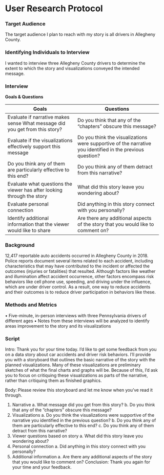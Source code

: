 # User Research Protocol

### Target Audience
The target audience I plan to reach with my story is all drivers in Allegheny County.

### Identifying Individuals to Interview
I wanted to interview three Allegheny County drivers to determine the extent to which the story and visualizations conveyed the intended message.

### Interview
**Goals & Questions**

|            **Goals**            |             **Questions**            |
|---------------------------------|--------------------------------------|
|Evaluate if narrative makes sense	What message did you get from this story?|Do you think that any of the “chapters” obscure this message?|
|Evaluate if the visualizations effectively support this message|Do you think the visualizations were supportive of the narrative you identified in the previous question?|
|Do you think any of them are particularly effective to this end?|Do you think any of them detract from this narrative?|
|Evaluate what questions the viewer has after looking through the story|What did this story leave you wondering about?|
|Evaluate personal connection|Did anything in this story connect with you personally?|
|Identify additional information that the viewer would like to share|Are there any additional aspects of the story that you would like to comment on?|

### Background
12,417 reportable auto accidents occurred in Allegheny County in 2018. Police reports document several items related to each accident, including characteristics that may have contributed to the incident or affected the outcomes (injuries or fatalities) that resulted. Although factors like weather and illumination affect accident occurrence, other factors encompass risk behaviors like cell phone use, speeding, and driving under the influence, which are under driver control. As a result, one way to reduce accidents and their outcomes is to reduce driver participation in behaviors like these.

### Methods and Metrics
•	Five-minute, in-person interviews with three Pennsylvania drivers of different ages
•	Notes from these interviews will be analyzed to identify areas improvement to the story and its visualizations

### Script

Intro: Thank you for your time today. I’d like to get some feedback from you on a data story about car accidents and driver risk behaviors. I’ll provide you with a storyboard that outlines the basic narrative of the story with the planned visualizations. Many of these visualizations are preliminary sketches of what the final charts and graphs will be. Because of this, I’d ask you to focus on critiquing these visualizations as parts of the narrative, rather than critiquing them as finished graphics.

Body: Please review this storyboard and let me know when you’ve read it through.

1.	Narrative
a.	What message did you get from this story?
b.	Do you think that any of the “chapters” obscure this message?
2.	Visualizations
a.	Do you think the visualizations were supportive of the narrative you identified in the previous question?
b.	Do you think any of them are particularly effective to this end?
c.	Do you think any of them detract from this narrative?
3.	Viewer questions based on story
a.	What did this story leave you wondering about?
4.	Personal connection
a.	Did anything in this story connect with you personally?
5.	Additional information
a.	Are there any additional aspects of the story that you would like to comment on?
Conclusion: Thank you again for your time and your feedback.
